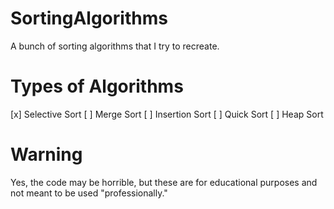 # SortingAlgorithms
A bunch of sorting algorithms that I try to recreate. 

# Types of Algorithms
[x] Selective Sort
[ ] Merge Sort
[ ] Insertion Sort
[ ] Quick Sort
[ ] Heap Sort

# Warning
Yes, the code may be horrible, but these are for educational purposes and not meant to be used "professionally."
